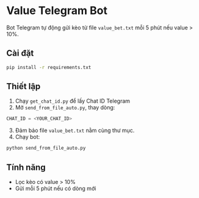 # Value Telegram Bot

Bot Telegram tự động gửi kèo từ file `value_bet.txt` mỗi 5 phút nếu value > 10%.

## Cài đặt

```bash
pip install -r requirements.txt
```

## Thiết lập

1. Chạy `get_chat_id.py` để lấy Chat ID Telegram
2. Mở `send_from_file_auto.py`, thay dòng:
```python
CHAT_ID = <YOUR_CHAT_ID>
```
3. Đảm bảo file `value_bet.txt` nằm cùng thư mục.
4. Chạy bot:

```bash
python send_from_file_auto.py
```

## Tính năng

- Lọc kèo có value > 10%
- Gửi mỗi 5 phút nếu có dòng mới
